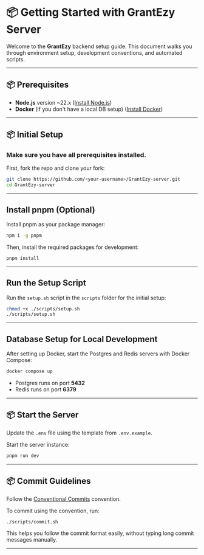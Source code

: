 # 📦 Getting Started with GrantEzy Server

Welcome to the **GrantEzy** backend setup guide. This document walks you through environment setup, development conventions, and automated scripts.

---

## 📦 Prerequisites

- **Node.js** version ~22.x ([Install Node.js](https://nodejs.org/en/download))
- **Docker** (if you don't have a local DB setup) ([Install Docker](https://docs.docker.com/engine/install/))

---

## 📦 Initial Setup

### Make sure you have **all prerequisites** installed.

First, fork the repo and clone your fork:

```bash
git clone https://github.com/<your-username>/GrantEzy-server.git
cd GrantEzy-server
```

---

## Install pnpm (Optional)

Install pnpm as your package manager:

```bash
npm i -g pnpm 
```

Then, install the required packages for development:

```bash
pnpm install
```

---

## Run the Setup Script

Run the `setup.sh` script in the `scripts` folder for the initial setup:

```bash
chmod +x ./scripts/setup.sh
./scripts/setup.sh
```

---

## Database Setup for Local Development

After setting up Docker, start the Postgres and Redis servers with Docker Compose:

```bash
docker compose up
```

- Postgres runs on port **5432**
- Redis runs on port **6379**

---

## 📦 Start the Server

Update the `.env` file using the template from `.env.example`.

Start the server instance:

```bash
pnpm run dev
```

---

## 📦 Commit Guidelines

Follow the [Conventional Commits](https://www.conventionalcommits.org/en/v1.0.0/) convention.

To commit using the convention, run:

```bash
./scripts/commit.sh
```

This helps you follow the commit format easily, without typing long commit messages manually.

---
